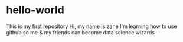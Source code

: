 # hello-world
This is my first repository
Hi, my name is zane
I'm learning how to use github so me & my friends can become data science wizards
